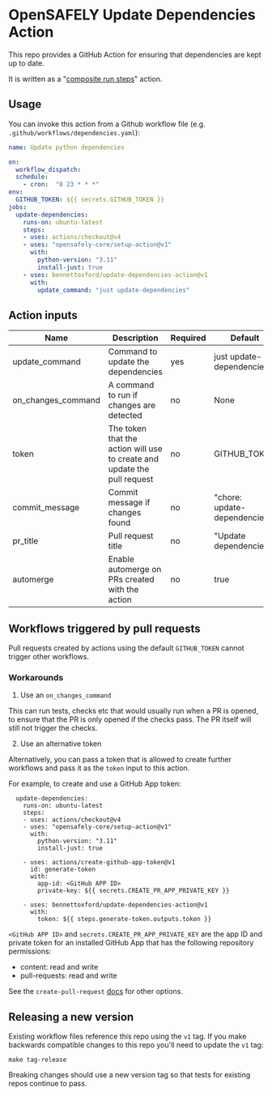 # OpenSAFELY Update Dependencies Action

This repo provides a GitHub Action for ensuring that
dependencies are kept up to date.

It is written as a "[composite run steps][1]" action.


## Usage

You can invoke this action from a Github workflow file (e.g.
`.github/workflows/dependencies.yaml`):

```yaml
name: Update python dependencies

on:
  workflow_dispatch:
  schedule:
    - cron:  "0 23 * * *"
env:
  GITHUB_TOKEN: ${{ secrets.GITHUB_TOKEN }}
jobs:
  update-dependencies:
    runs-on: ubuntu-latest
    steps:
    - uses: actions/checkout@v4
    - uses: "opensafely-core/setup-action@v1"
      with:
        python-version: "3.11"
        install-just: true
    - uses: bennettoxford/update-dependencies-action@v1
      with:
        update_command: "just update-dependencies"
```

## Action inputs

| Name | Description | Required | Default |
| --- | --- | --- | --- |
| update_command | Command to update the dependencies | yes | just update-dependencies |
| on_changes_command|A command to run if changes are detected|no|None|
| token | The token that the action will use to create and update the pull request | no | GITHUB_TOKEN |
| commit_message | Commit message if changes found| no | "chore: update-dependencies" |
| pr_title | Pull request title | no | "Update dependencies" |
| automerge | Enable automerge on PRs created with the action | no | true |


## Workflows triggered by pull requests

Pull requests created by actions using the default `GITHUB_TOKEN` cannot trigger other workflows.

### Workarounds

1. Use an `on_changes_command`

This can run tests, checks etc that would usually run when a PR is opened, to ensure that
the PR is only opened if the checks pass. The PR itself will still not trigger the checks.

2. Use an alternative token

Alternatively, you can pass a token that is allowed to create further workflows and pass it as the
`token` input to this action.

For example, to create and use a GitHub App token:

```
  update-dependencies:
    runs-on: ubuntu-latest
    steps:
    - uses: actions/checkout@v4
    - uses: "opensafely-core/setup-action@v1"
      with:
        python-version: "3.11"
        install-just: true 
    
    - uses: actions/create-github-app-token@v1
      id: generate-token
      with:
        app-id: <GitHub APP ID>
        private-key: ${{ secrets.CREATE_PR_APP_PRIVATE_KEY }}

    - uses: bennettoxford/update-dependencies-action@v1
      with:
        token: ${{ steps.generate-token.outputs.token }}
```

`<GitHub APP ID>` and `secrets.CREATE_PR_APP_PRIVATE_KEY` are the 
app ID and private token for an installed GitHub App that has the following 
repository permissions:

- content: read and write
- pull-requests: read and write

See the `create-pull-request` [docs][2] for other options.


## Releasing a new version

Existing workflow files reference this repo using the `v1` tag. If you make
backwards compatible changes to this repo you'll need to update the
`v1` tag:

    make tag-release

Breaking changes should use a new version tag so that tests for existing
repos continue to pass.


[1]: https://docs.github.com/en/actions/creating-actions/creating-a-composite-run-steps-action
[2]: https://github.com/peter-evans/create-pull-request/blob/main/docs/concepts-guidelines.md#triggering-further-workflow-runs
